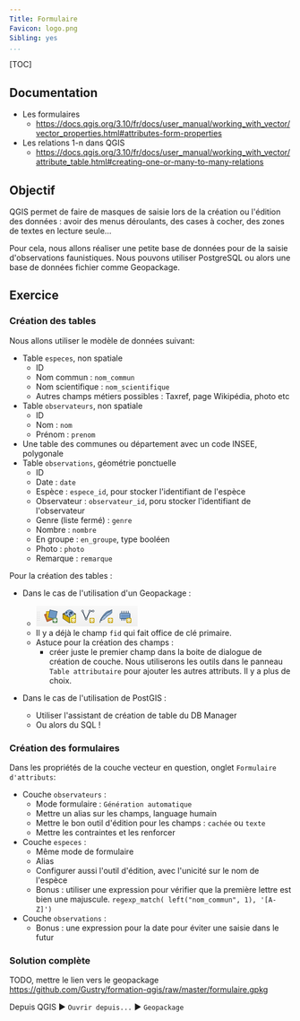 ```yaml
---
Title: Formulaire
Favicon: logo.png
Sibling: yes
...
```


[TOC]

## Documentation

* Les formulaires
    * https://docs.qgis.org/3.10/fr/docs/user_manual/working_with_vector/vector_properties.html#attributes-form-properties
* Les relations 1-n dans QGIS
    * https://docs.qgis.org/3.10/fr/docs/user_manual/working_with_vector/attribute_table.html#creating-one-or-many-to-many-relations

## Objectif

QGIS permet de faire de masques de saisie lors de la création ou l'édition des données : avoir des menus déroulants, des
cases à cocher, des zones de textes en lecture seule...

Pour cela, nous allons réaliser une petite base de données pour de la saisie d'observations faunistiques. Nous pouvons
utiliser PostgreSQL ou alors une base de données fichier comme Geopackage.

## Exercice

### Création des tables

Nous allons utiliser le modèle de données suivant:

* Table `especes`, non spatiale
    * ID
    * Nom commun : `nom_commun`
    * Nom scientifique : `nom_scientifique`
    * Autres champs métiers possibles : Taxref, page Wikipédia, photo etc
* Table `observateurs`, non spatiale
    * ID
    * Nom : `nom`
    * Prénom  : `prenom`
* Une table des communes ou département avec un code INSEE, polygonale
* Table `observations`, géométrie ponctuelle
    * ID
    * Date : `date`
    * Espèce : `espece_id`, pour stocker l'identifiant de l'espèce
    * Observateur : `observateur_id`, poru stocker l'identifiant de l'observateur
    * Genre (liste fermé) : `genre`
    * Nombre : `nombre`
    * En groupe : `en_groupe`, type booléen
    * Photo : `photo`
    * Remarque : `remarque`

Pour la création des tables :

* Dans le cas de l'utilisation d'un Geopackage :
    * ![](./media/layer_toolbar.png)
    * Il y a déjà le champ `fid` qui fait office de clé primaire.
    * Astuce pour la création des champs :
        * créer juste le premier champ dans la boite de dialogue de création de couche. Nous utiliserons les outils dans le 
panneau `Table attributaire` pour ajouter les autres attributs. Il y a plus de choix.

* Dans le cas de l'utilisation de PostGIS : 
    * Utiliser l'assistant de création de table du DB Manager
    * Ou alors du SQL !

### Création des formulaires

Dans les propriétés de la couche vecteur en question, onglet `Formulaire d'attributs`:
* Couche `observateurs` : 
    * Mode formulaire : `Génération automatique`
    * Mettre un alias sur les champs, language humain
    * Mettre le bon outil d'édition pour les champs : `cachée` ou `texte`
    * Mettre les contraintes et les renforcer
* Couche `especes` : 
    * Même mode de formulaire
    * Alias
    * Configurer aussi l'outil d'édition, avec l'unicité sur le nom de l'espèce
    * Bonus : utiliser une expression pour vérifier que la première lettre est bien une majuscule.
    `regexp_match( left("nom_commun", 1), '[A-Z]')`
* Couche `observations` : 
    * Bonus : une expression pour la date pour éviter une saisie dans le futur
    
### Solution complète

TODO, mettre le lien vers le geopackage
https://github.com/Gustry/formation-qgis/raw/master/formulaire.gpkg

Depuis QGIS ▶ `Ouvrir depuis...` ▶ `Geopackage`
